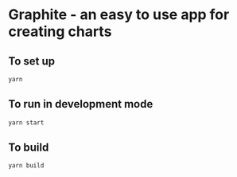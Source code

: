# Graphite - an easy to use app for creating charts

## To set up

```bash
yarn
```

## To run in development mode

```bash
yarn start
```

## To build

```bash
yarn build
```
